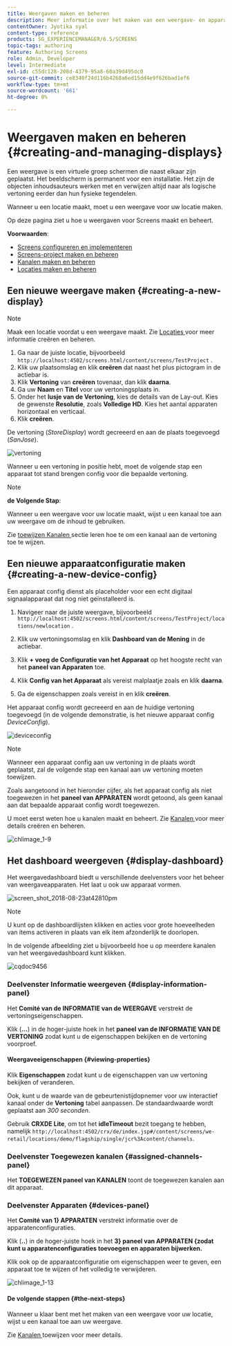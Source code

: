 ```yaml
---
title: Weergaven maken en beheren
description: Meer informatie over het maken van een weergave- en apparaatconfiguratie in AEM Screens. Meer informatie over het weergavedashboard.
contentOwner: Jyotika syal
content-type: reference
products: SG_EXPERIENCEMANAGER/6.5/SCREENS
topic-tags: authoring
feature: Authoring Screens
role: Admin, Developer
level: Intermediate
exl-id: c55dc128-208d-4379-95a8-60a39d495dc0
source-git-commit: ce8340f24d116b4268a6ed15dd4e9f626bad1ef6
workflow-type: tm+mt
source-wordcount: '661'
ht-degree: 0%

---
```


# Weergaven maken en beheren {#creating-and-managing-displays}

Een weergave is een virtuele groep schermen die naast elkaar zijn geplaatst. Het beeldscherm is permanent voor een installatie. Het zijn de objecten inhoudsauteurs werken met en verwijzen altijd naar als logische vertoning eerder dan hun fysieke tegendelen.

Wanneer u een locatie maakt, moet u een weergave voor uw locatie maken.

Op deze pagina ziet u hoe u weergaven voor Screens maakt en beheert.

**Voorwaarden**:

* [Screens configureren en implementeren](configuring-screens-introduction.md)
* [Screens-project maken en beheren](creating-a-screens-project.md)
* [Kanalen maken en beheren](managing-channels.md)
* [Locaties maken en beheren](managing-locations.md)

## Een nieuwe weergave maken {#creating-a-new-display}

>[!NOTE]
>
>Maak een locatie voordat u een weergave maakt. Zie [ Locaties ](managing-locations.md) voor meer informatie creëren en beheren.

1. Ga naar de juiste locatie, bijvoorbeeld `http://localhost:4502/screens.html/content/screens/TestProject` .
1. Klik uw plaatsomslag en klik **creëren** dat naast het plus pictogram in de actiebar is.
1. Klik **Vertoning** van **creëren** tovenaar, dan klik **daarna**.
1. Ga uw **Naam** en **Titel** voor uw vertoningsplaats in.
1. Onder het **lusje van de Vertoning**, kies de details van de Lay-out. Kies de gewenste **Resolutie**, zoals **Volledige HD**. Kies het aantal apparaten horizontaal en verticaal.
1. Klik **creëren**.

De vertoning (*StoreDisplay*) wordt gecreeerd en aan de plaats toegevoegd (*SanJose*).

![ vertoning ](assets/display.gif)

Wanneer u een vertoning in positie hebt, moet de volgende stap een apparaat tot stand brengen config voor die bepaalde vertoning.

>[!NOTE]
>
>**de Volgende Stap**:
>
>Wanneer u een weergave voor uw locatie maakt, wijst u een kanaal toe aan uw weergave om de inhoud te gebruiken.
>
>Zie [ toewijzen Kanalen ](channel-assignment.md) sectie leren hoe te om een kanaal aan de vertoning toe te wijzen.

## Een nieuwe apparaatconfiguratie maken {#creating-a-new-device-config}

Een apparaat config dienst als placeholder voor een echt digitaal signaalapparaat dat nog niet geïnstalleerd is.

1. Navigeer naar de juiste weergave, bijvoorbeeld `http://localhost:4502/screens.html/content/screens/TestProject/locations/newlocation` .
1. Klik uw vertoningsomslag en klik **Dashboard van de Mening** in de actiebar.
1. Klik **+ voeg de Configuratie van het Apparaat** op het hoogste recht van het **paneel van Apparaten** toe.

1. Klik **Config van het Apparaat** als vereist malplaatje zoals en klik **daarna**.

1. Ga de eigenschappen zoals vereist in en klik **creëren**.

Het apparaat config wordt gecreeerd en aan de huidige vertoning toegevoegd (in de volgende demonstratie, is het nieuwe apparaat config *DeviceConfig*).

![ deviceconfig ](assets/deviceconfig.gif)

>[!NOTE]
>
>Wanneer een apparaat config aan uw vertoning in de plaats wordt geplaatst, zal de volgende stap een kanaal aan uw vertoning moeten toewijzen.
>
>Zoals aangetoond in het hieronder cijfer, als het apparaat config als niet toegewezen in het **paneel van APPARATEN** wordt getoond, als geen kanaal aan dat bepaalde apparaat config wordt toegewezen.
>
>U moet eerst weten hoe u kanalen maakt en beheert. Zie [ Kanalen ](managing-channels.md) voor meer details creëren en beheren.

![ chlimage_1-9 ](assets/chlimage_1-9.png)

## Het dashboard weergeven {#display-dashboard}

Het weergavedashboard biedt u verschillende deelvensters voor het beheer van weergaveapparaten. Het laat u ook uw apparaat vormen.

![ screen_shot_2018-08-23at42810pm ](assets/screen_shot_2018-08-23at42810pm.png)

>[!NOTE]
>
>U kunt op de dashboardlijsten klikken en acties voor grote hoeveelheden van items activeren in plaats van elk item afzonderlijk te doorlopen.
>
>In de volgende afbeelding ziet u bijvoorbeeld hoe u op meerdere kanalen van het weergavedashboard kunt klikken.

![ cqdoc9456 ](assets/cqdoc9456.gif)

### Deelvenster Informatie weergeven {#display-information-panel}

Het **Comité van de INFORMATIE van de WEERGAVE** verstrekt de vertoningseigenschappen.

Klik (**...**) in de hoger-juiste hoek in het **paneel van de INFORMATIE VAN DE VERTONING** zodat kunt u de eigenschappen bekijken en de vertoning voorproef.


#### Weergaveeigenschappen {#viewing-properties}

Klik **Eigenschappen** zodat kunt u de eigenschappen van uw vertoning bekijken of veranderen.

Ook, kunt u de waarde van de gebeurtenistijdopnemer voor uw interactief kanaal onder de **Vertoning** tabel aanpassen. De standaardwaarde wordt geplaatst aan *300 seconden*.

Gebruik **CRXDE Lite**, om tot het **idleTimeout** bezit toegang te hebben, namelijk `http://localhost:4502/crx/de/index.jsp#/content/screens/we-retail/locations/demo/flagship/single/jcr%3Acontent/channels`.


### Deelvenster Toegewezen kanalen {#assigned-channels-panel}

Het **TOEGEWEZEN paneel van KANALEN** toont de toegewezen kanalen aan dit apparaat.


### Deelvenster Apparaten {#devices-panel}

Het **Comité van 1} APPARATEN** verstrekt informatie over de apparatenconfiguraties.

Klik (**..**) in de hoger-juiste hoek in het **3} paneel van APPARATEN {zodat kunt u apparatenconfiguraties toevoegen en apparaten bijwerken.**

Klik ook op de apparaatconfiguratie om eigenschappen weer te geven, een apparaat toe te wijzen of het volledig te verwijderen.

![ chlimage_1-13 ](assets/chlimage_1-13.png)

#### De volgende stappen {#the-next-steps}

Wanneer u klaar bent met het maken van een weergave voor uw locatie, wijst u een kanaal toe aan uw weergave.

Zie [ Kanalen ](channel-assignment.md) toewijzen voor meer details.

